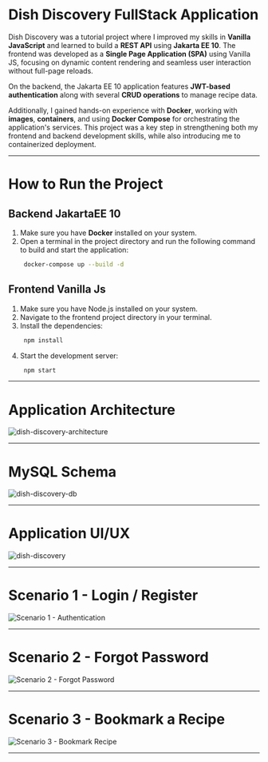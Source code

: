 # Dish Discovery FullStack Application

Dish Discovery was a tutorial project where I improved my skills in **Vanilla JavaScript** and learned to build a **REST API** using **Jakarta EE 10**. The frontend was developed as a **Single Page Application (SPA)** using Vanilla JS, focusing on dynamic content rendering and seamless user interaction without full-page reloads.

On the backend, the Jakarta EE 10 application features **JWT-based authentication** along with several **CRUD operations** to manage recipe data.

Additionally, I gained hands-on experience with **Docker**, working with **images**, **containers**, and using **Docker Compose** for orchestrating the application's services. This project was a key step in strengthening both my frontend and backend development skills, while also introducing me to containerized deployment.

---

# How to Run the Project
## Backend JakartaEE 10
1. Make sure you have **Docker** installed on your system.
2. Open a terminal in the project directory and run the following command to build and start the application:
   ```bash 
    docker-compose up --build -d
   ```
## Frontend Vanilla Js
1. Make sure you have Node.js installed on your system.
2. Navigate to the frontend project directory in your terminal.
3. Install the dependencies:
   ```bash 
    npm install
   ```
4. Start the development server:
   ```bash 
    npm start
   ```
---
# Application Architecture

![dish-discovery-architecture](https://github.com/user-attachments/assets/5b7a5798-904d-45d1-8b63-ccde55bedfab)

---

# MySQL Schema

![dish-discovery-db](https://github.com/user-attachments/assets/fe595860-c490-4082-9e68-4c45135ebdfb)

---

# Application UI/UX

![dish-discovery](https://github.com/user-attachments/assets/f141a13e-9a86-4520-80cc-387a1c6a20bd)

---

# Scenario 1 - Login / Register

![Scenario 1 - Authentication](https://github.com/user-attachments/assets/1c5fc8d3-967a-4f27-81ba-6fb51630fdd3)

---
# Scenario 2 - Forgot Password

![Scenario 2 - Forgot Password](https://github.com/user-attachments/assets/e5718a4b-2234-4294-a2f9-5b611f6a653d)

---
# Scenario 3 - Bookmark a Recipe

![Scenario 3 - Bookmark Recipe](https://github.com/user-attachments/assets/a4714f6a-9f21-40d7-9a66-2f25b2c7f46b)

---
